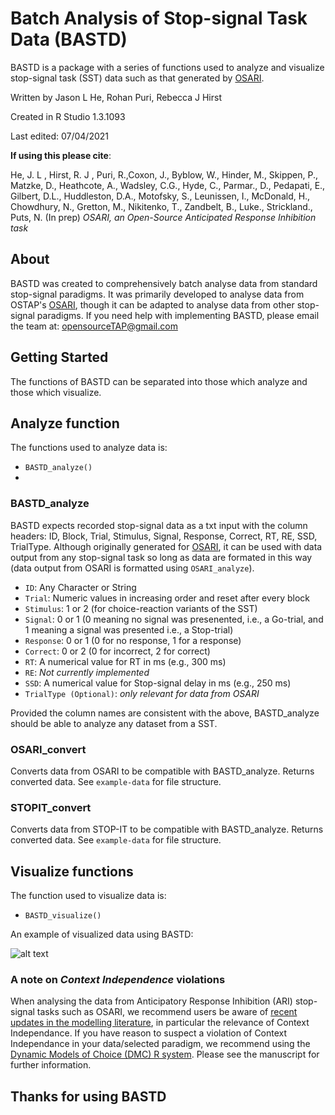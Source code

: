 # Batch Analysis of Stop-signal Task Data (BASTD)
BASTD is a package with a series of functions used to analyze and visualize stop-signal task (SST) data such as that generated by [OSARI](https://github.com/teamOSTAP/OSARI).

Written by Jason L He, Rohan Puri, Rebecca J Hirst

Created in R Studio 1.3.1093

Last edited: 07/04/2021

**If using this please cite**:

He, J. L , Hirst, R. J , Puri, R.,Coxon, J., Byblow, W., Hinder, M., Skippen, P., Matzke, D., Heathcote, A., Wadsley, C.G., Hyde, C., Parmar., D., Pedapati, E., Gilbert, D.L., Huddleston, D.A., Motofsky, S., Leunissen, I., McDonald, H., Chowdhury, N., Gretton, M., Nikitenko, T., Zandbelt, B., Luke., Strickland., Puts, N. (In prep) *OSARI, an Open-Source Anticipated Response Inhibition task*


## About
BASTD was created to comprehensively batch analyse data from standard stop-signal paradigms. It was primarily developed to analyse data from OSTAP's [OSARI](https://github.com/teamOSTAP/OSARI), though it can be adapted to analyse data from other stop-signal paradigms. If you need help with implementing BASTD, please email the team at: opensourceTAP@gmail.com

## Getting Started
The functions of BASTD can be separated into those which analyze and those which visualize.

## Analyze function
The functions used to analyze data is:
  * `BASTD_analyze()`
  * 
### BASTD_analyze
BASTD expects recorded stop-signal data as a txt input with the column headers: ID, Block, Trial, Stimulus, Signal, Response, Correct, RT, RE, SSD, TrialType. Although originally generated for [OSARI](https://github.com/teamOSTAP/OSARI), it can be used with data output from any stop-signal task so long as data are formated in this way (data output from OSARI is formatted using `OSARI_analyze`).

  * `ID`: Any Character or String
  * `Trial`: Numeric values in increasing order and reset after every block
  * `Stimulus`: 1 or 2 (for choice-reaction variants of the SST)
  * `Signal`: 0 or 1 (0 meaning no signal was presenented, i.e., a Go-trial, and 1 meaning a signal was presented i.e., a Stop-trial)
  * `Response`: 0 or 1 (0 for no response, 1 for a response)
  * `Correct`: 0 or 2 (0 for incorrect, 2 for correct) 
  * `RT`: A numerical value for RT in ms (e.g., 300 ms)
  * `RE`: *Not currently implemented*
  * `SSD`: A numerical value for Stop-signal delay in ms (e.g., 250 ms)
  * `TrialType (Optional)`: *only relevant for data from OSARI*

Provided the column names are consistent with the above, BASTD_analyze should be able to analyze any dataset from a SST. 

### OSARI_convert
Converts data from OSARI to be compatible with BASTD_analyze. Returns converted data. See `example-data` for file structure.

### STOPIT_convert
Converts data from STOP-IT to be compatible with BASTD_analyze. Returns converted data. See `example-data` for file structure.

## Visualize functions
The function used to visualize data is: 
  * `BASTD_visualize()`


An example of visualized data using BASTD:

![alt text](https://i.imgur.com/pgp98Yi.png)

### A note on *Context Independence* violations
When analysing the data from Anticipatory Response Inhibition (ARI) stop-signal tasks such as OSARI, we recommend users be aware of [recent updates in the modelling literature](https://psyarxiv.com/9h3v7/), in particular the relevance of Context Independance. If you have reason to suspect a violation of Context Independance in your data/selected paradigm, we recommend using the [Dynamic Models of Choice (DMC) R system](osf.io/tw46u/). Please see the manuscript for further information. 

## Thanks for using BASTD
